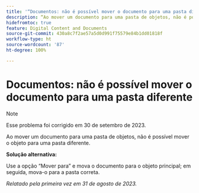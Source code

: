 ```yaml
---
title: '“Documentos: não é possível mover o documento para uma pasta diferente”'
description: “Ao mover um documento para uma pasta de objetos, não é possível mover o objeto para uma pasta diferente.”
hidefromtoc: true
feature: Digital Content and Documents
source-git-commit: 430a8c7f2ae57a5d0d991f75579e84b1dd01818f
workflow-type: ht
source-wordcount: '87'
ht-degree: 100%

---
```



# Documentos: não é possível mover o documento para uma pasta diferente

>[!NOTE]
>
>Esse problema foi corrigido em 30 de setembro de 2023.

Ao mover um documento para uma pasta de objetos, não é possível mover o objeto para uma pasta diferente.

**Solução alternativa:**

Use a opção “Mover para” e mova o documento para o objeto principal; em seguida, mova-o para a pasta correta.

_Relatado pela primeira vez em 31 de agosto de 2023._
